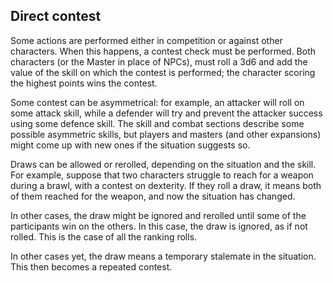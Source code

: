 ## Direct contest

Some actions are performed either in competition or against other characters.
When this happens, a contest check must be performed. Both characters (or the
Master in place of NPCs), must roll a 3d6 and add the value of the skill on
which the contest is performed; the character scoring the highest points wins
the contest.

Some contest can be asymmetrical: for example, an attacker will roll on some
attack skill, while a defender will try and prevent the attacker success using
some defence skill. The skill and combat sections describe some possible
asymmetric skills, but players and masters (and other expansions) might come up
with new ones if the situation suggests so.

Draws can be allowed or rerolled, depending on the situation and the skill. For
example, suppose that two characters struggle to reach for a weapon during a
brawl, with a contest on dexterity. If they roll a draw, it means both of them
reached for the weapon, and now the situation has changed.

In other cases, the draw might be ignored and rerolled until some of the
participants win on the others. In this case, the draw is ignored, as if not
rolled. This is the case of all the ranking rolls.

In other cases yet, the draw means a temporary stalemate in the situation. This
then becomes a repeated contest.
